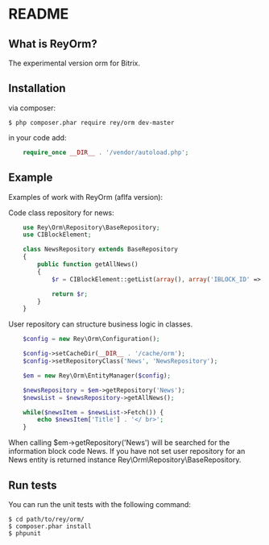 README
======

What is ReyOrm?
-----------------

The experimental version orm for Bitrix.


Installation
------------

via composer:

    $ php composer.phar require rey/orm dev-master


in your code add:

``` php
    require_once __DIR__ . '/vendor/autoload.php';
```


Example
------------

Examples of work with ReyOrm (aflfa version):


Сode class repository for news:

``` php
    use Rey\Orm\Repository\BaseRepository;
    use CIBlockElement;

    class NewsRepository extends BaseRepository
    {
        public function getAllNews()
        {
            $r = CIBlockElement::getList(array(), array('IBLOCK_ID' => $this->getMetadata()->get('iblock_id')));

            return $r;
        }
    }
```

User repository can structure business logic in classes.

``` php
    $config = new Rey\Orm\Configuration();

    $config->setCacheDir(__DIR__ . '/cache/orm');
    $config->setRepositoryClass('News', 'NewsRepository');

    $em = new Rey\Orm\EntityManager($config);

    $newsRepository = $em->getRepository('News');
    $newsList = $newsRepository->getAllNews();

    while($newsItem = $newsList->Fetch()) {
        echo $newsItem['Title'] . '</ br>';
    }
```

When calling $em->getRepository('News') will be searched for the information block code News.
If you have not set user repository for an News entity is returned instance Rey\Orm\Repository\BaseRepository.



Run tests
------------

You can run the unit tests with the following command:

    $ cd path/to/rey/orm/
    $ composer.phar install
    $ phpunit
